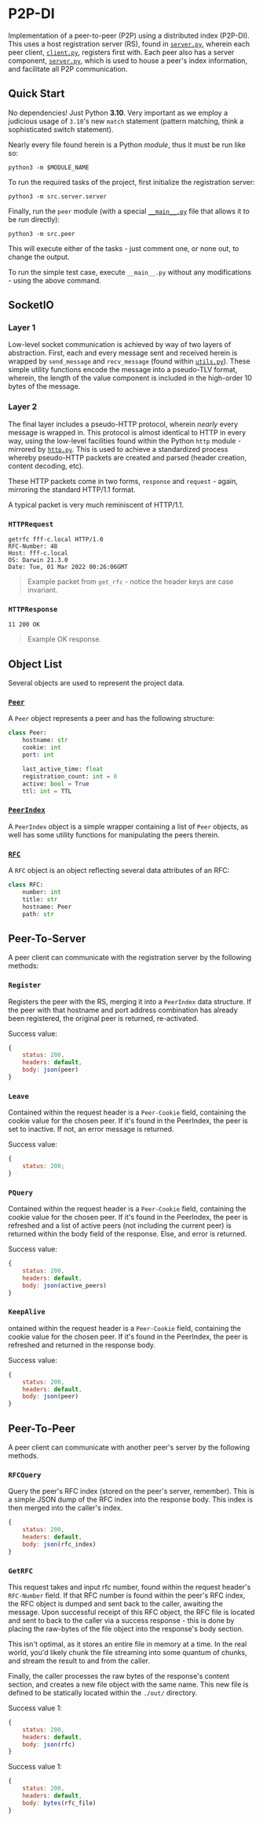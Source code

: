 # P2P-DI

Implementation of a peer-to-peer (P2P) using a distributed index (P2P-DI). This uses a
host registration server (RS), found in [`server.py`](src/server/server.py), wherein
each peer client, [`client.py`](src/peer/client.py), registers first with. Each peer
also has a server component, [`server.py`](src/peer/server.py), which is used to house a
peer's index information, and facilitate all P2P communication.

## Quick Start

No dependencies! Just Python **3.10**. Very important as we employ a judicious usage of
`3.10`'s new `match` statement (pattern matching, think a sophisticated switch
statement).

Nearly every file found herein is a Python _module_, thus it must be run like so:

    python3 -m $MODULE_NAME

To run the required tasks of the project, first initialize the registration server:

    python3 -m src.server.server

Finally, run the `peer` module (with a special [`__main__.py`](src/peer/__main__.py)
file that allows it to be run directly):

    python3 -m src.peer

This will execute either of the tasks - just comment one, or none out, to change the
output.

To run the simple test case, execute `__main__.py` without any modifications - using the
above command.

## SocketIO

### Layer 1

Low-level socket communication is achieved by way of two layers of abstraction. First,
each and every message sent and received herein is wrapped by `send_message` and
`recv_message` (found within [`utils.py`](src/utils/utils.py)). These simple utility
functions encode the message into a pseudo-TLV format, wherein, the length of the value
component is included in the high-order 10 bytes of the message.

### Layer 2

The final layer includes a pseudo-HTTP protocol, wherein _nearly_ every message is
wrapped in. This protocol is almost identical to HTTP in every way, using the low-level
facilities found within the Python `http` module - mirrored by
[`http.py`](src/utils/http.py). This is used to achieve a standardized process whereby
pseudo-HTTP packets are created and parsed (header creation, content decoding, etc).

These HTTP packets come in two forms, `response` and `request` - again, mirroring the
standard HTTP/1.1 format.

A typical packet is very much reminiscent of HTTP/1.1.

### `HTTPRequest`

```
getrfc fff-c.local HTTP/1.0
RFC-Number: 48
Host: fff-c.local
OS: Darwin 21.3.0
Date: Tue, 01 Mar 2022 00:26:06GMT
```

> Example packet from `get_rfc` - notice the header keys are case invariant.

### `HTTPResponse`

```
11 200 OK
```

> Example OK response.

## Object List

Several objects are used to represent the project data.

### [`Peer`](src/peer/peer.py)

A `Peer` object represents a peer and has the following structure:

```python
class Peer:
    hostname: str
    cookie: int
    port: int

    last_active_time: float
    registration_count: int = 0
    active: bool = True
    ttl: int = TTL
```

### [`PeerIndex`](src/peer/peer.py)

A `PeerIndex` object is a simple wrapper containing a list of `Peer` objects, as well
has some utility functions for manipulating the peers therein.

### [`RFC`](src/peer/rfc.py)

A `RFC` object is an object reflecting several data attributes of an RFC:

```python
class RFC:
    number: int
    title: str
    hostname: Peer
    path: str
```

## Peer-To-Server

A peer client can communicate with the registration server by the following methods:

### `Register`

Registers the peer with the RS, merging it into a `PeerIndex` data structure. If the
peer with that hostname and port address combination has already been registered, the
original peer is returned, re-activated.

Success value:

```js
{
    status: 200,
    headers: default,
    body: json(peer)
}
```

### `Leave`

Contained within the request header is a `Peer-Cookie` field, containing the cookie
value for the chosen peer. If it's found in the PeerIndex, the peer is set to inactive.
If not, an error message is returned.

Success value:

```js
{
    status: 200;
}
```

### `PQuery`

Contained within the request header is a `Peer-Cookie` field, containing the cookie
value for the chosen peer. If it's found in the PeerIndex, the peer is refreshed and a
list of active peers (not including the current peer) is returned within the body field
of the response. Else, and error is returned.

Success value:

```js
{
    status: 200,
    headers: default,
    body: json(active_peers)
}
```

### `KeepAlive`

ontained within the request header is a `Peer-Cookie` field, containing the cookie value
for the chosen peer. If it's found in the PeerIndex, the peer is refreshed and returned
in the response body.

Success value:

```js
{
    status: 200,
    headers: default,
    body: json(peer)
}
```

## Peer-To-Peer

A peer client can communicate with another peer's server by the following methods.

### `RFCQuery`

Query the peer's RFC index (stored on the peer's server, remember). This is a simple
JSON dump of the RFC index into the response body. This index is then merged into the
caller's index.

```js
{
    status: 200,
    headers: default,
    body: json(rfc_index)
}
```

### `GetRFC`

This request takes and input rfc number, found within the request header's `RFC-Number`
field. If that RFC number is found within the peer's RFC index, the RFC object is dumped
and sent back to the caller, awaiting the message. Upon successful receipt of this RFC
object, the RFC file is located and sent to back to the caller via a success response -
this is done by placing the raw-bytes of the file object into the response's body
section.

This isn't optimal, as it stores an entire file in memory at a time. In the real world,
you'd likely chunk the file streaming into some quantum of chunks, and stream the result
to and from the caller.

Finally, the caller processes the raw bytes of the response's content section, and
creates a new file object with the same name. This new file is defined to be statically
located within the `./out/` directory.

Success value 1:

```js
{
    status: 200,
    headers: default,
    body: json(rfc)
}
```

Success value 1:

```js
{
    status: 200,
    headers: default,
    body: bytes(rfc_file)
}
```
